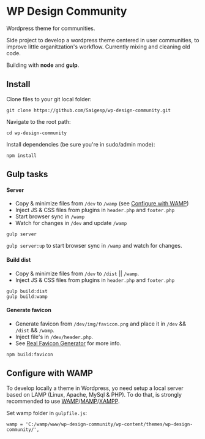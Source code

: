 # WP Design Community

Wordpress theme for communities.

Side project to develop a wordpress theme centered in user communities, to improve little organitzation's workflow. Currently mixing and cleaning old code.

Building with **node** and **gulp**.



## Install
Clone files to your git local folder:
```
git clone https://github.com/Saigesp/wp-design-community.git
```
Navigate to the root path:
```
cd wp-design-community
```
Install dependencies (be sure you're in sudo/admin mode):
```
npm install
```


## Gulp tasks
#### Server
 - Copy & minimize files from `/dev` to `/wamp` (see [Configure with WAMP](#wamp_config))
 - Inject JS & CSS files from plugins in `header.php` and `footer.php`
 - Start browser sync in `/wamp`
 - Watch for changes in `/dev` and update `/wamp`

```
gulp server
```
`gulp server:up` to start browser sync in `/wamp` and watch for changes.

#### Build dist

 - Copy & minimize files from `/dev` to `/dist` || `/wamp`.
 - Inject JS & CSS files from plugins in `header.php` and `footer.php`

```
gulp build:dist
gulp build:wamp
```

#### Generate favicon

 - Generate favicon from `/dev/img/favicon.png` and place it in `/dev` && `/dist` && `/wamp`.
 - Inject file's in `/dev/header.php`.
 - See [Real Favicon Generator](http://realfavicongenerator.net/) for more info.

```
npm build:favicon
```

## <a name="wamp_config"></a>Configure with WAMP
To develop locally a theme in Wordpress, yo need setup a local server based on LAMP (Linux, Apache, MySql & PHP). To do that, is strongly recommended to use [WAMP](http://www.wampserver.com/en/)/[MAMP](https://www.mamp.info/en/)/[XAMPP](https://www.apachefriends.org/index.html). 

Set wamp folder in `gulpfile.js`:
```
wamp = 'C:/wamp/www/wp-design-community/wp-content/themes/wp-design-community/',
```